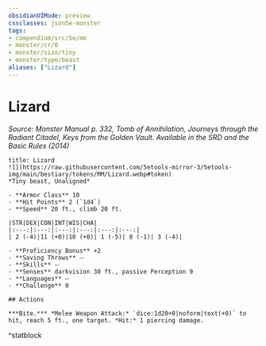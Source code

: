 ```yaml
---
obsidianUIMode: preview
cssclasses: json5e-monster
tags:
- compendium/src/5e/mm
- monster/cr/0
- monster/size/tiny
- monster/type/beast
aliases: ["Lizard"]
---
```

# Lizard
*Source: Monster Manual p. 332, Tomb of Annihilation, Journeys through the Radiant Citadel, Keys from the Golden Vault. Available in the <span title='Systems Reference Document (5.1)'>SRD</span> and the Basic Rules (2014)*  

```ad-statblock
title: Lizard
![](https://raw.githubusercontent.com/5etools-mirror-3/5etools-img/main/bestiary/tokens/MM/Lizard.webp#token)
*Tiny beast, Unaligned*

- **Armor Class** 10
- **Hit Points** 2 (`1d4`)
- **Speed** 20 ft., climb 20 ft.

|STR|DEX|CON|INT|WIS|CHA|
|:---:|:---:|:---:|:---:|:---:|:---:|
| 2 (-4)|11 (+0)|10 (+0)| 1 (-5)| 8 (-1)| 3 (-4)|

- **Proficiency Bonus** +2
- **Saving Throws** ⏤
- **Skills** ⏤
- **Senses** darkvision 30 ft., passive Perception 9
- **Languages** —
- **Challenge** 0

## Actions

***Bite.*** *Melee Weapon Attack:* `dice:1d20+0|noform|text(+0)` to hit, reach 5 ft., one target. *Hit:* 1 piercing damage.
```
^statblock